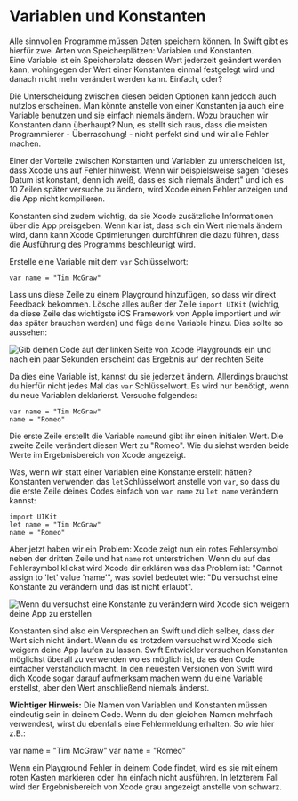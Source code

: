 # Variablen und Konstanten

Alle sinnvollen Programme müssen Daten speichern können. In Swift gibt es hierfür zwei Arten von Speicherplätzen: Variablen und Konstanten.  
Eine Variable ist ein Speicherplatz dessen Wert jederzeit geändert werden kann, wohingegen der Wert einer Konstanten einmal festgelegt wird und danach nicht mehr verändert werden kann. Einfach, oder?

Die Unterscheidung zwischen diesen beiden Optionen kann jedoch auch nutzlos erscheinen. Man könnte anstelle von einer Konstanten ja auch eine Variable benutzen und sie einfach niemals ändern. Wozu brauchen wir Konstanten dann überhaupt? Nun, es stellt sich raus, dass die meisten Programmierer - Überraschung! - nicht perfekt sind und wir alle Fehler machen.

Einer der Vorteile zwischen Konstanten und Variablen zu unterscheiden ist, dass Xcode uns auf Fehler hinweist. Wenn wir beispielsweise sagen "dieses Datum ist konstant, denn ich weiß, dass es sich niemals ändert" und ich es 10 Zeilen später versuche zu ändern, wird Xcode einen Fehler anzeigen und die App nicht kompilieren.

Konstanten sind zudem wichtig, da sie Xcode zusätzliche Informationen über die App preisgeben. Wenn klar ist, dass sich ein Wert niemals ändern wird, dann kann Xcode Optimierungen durchführen die dazu führen, dass die Ausführung des Programms beschleunigt wird.

Erstelle eine Variable mit dem `var` Schlüsselwort:

    var name = "Tim McGraw"

Lass uns diese Zeile zu einem Playground hinzufügen, so dass wir direkt Feedback bekommen. Lösche alles außer der Zeile `import UIKit` (wichtig, da diese Zeile das wichtigste iOS Framework von Apple importiert und wir das später brauchen werden) und füge deine Variable hinzu. Dies sollte so aussehen:

![Gib deinen Code auf der linken Seite von Xcode Playgrounds ein und nach ein paar Sekunden erscheint das Ergebnis auf der rechten Seite](0-2.png)

Da dies eine Variable ist, kannst du sie jederzeit ändern. Allerdings brauchst du hierfür nicht jedes Mal das `var` Schlüsselwort. Es wird nur benötigt, wenn du neue Variablen deklarierst. Versuche folgendes:

    var name = "Tim McGraw"
    name = "Romeo"

Die erste Zeile erstellt die Variable `name`und gibt ihr einen initialen Wert. Die zweite Zeile verändert diesen Wert zu "Romeo". Wie du siehst werden beide Werte im Ergebnisbereich von Xcode angezeigt.

Was, wenn wir statt einer Variablen eine Konstante erstellt hätten? Konstanten verwenden das `let`Schlüsselwort anstelle von `var`, so dass du die erste Zeile deines Codes einfach von `var name` zu `let name` verändern kannst:

    import UIKit
    let name = "Tim McGraw"
    name = "Romeo"

Aber jetzt haben wir ein Problem: Xcode zeigt nun ein rotes Fehlersymbol neben der dritten Zeile und hat `name` rot unterstrichen. Wenn du auf das Fehlersymbol klickst wird Xcode dir erklären was das Problem ist: "Cannot assign to 'let' value 'name'", was soviel bedeutet wie: "Du versuchst eine Konstante zu verändern und das ist nicht erlaubt".  

![Wenn du versuchst eine Konstante zu verändern wird Xcode sich weigern deine App zu erstellen](0-3.png)

Konstanten sind also ein Versprechen an Swift und dich selber, dass der Wert sich nicht ändert. Wenn du es trotzdem versuchst wird Xcode sich weigern deine App laufen zu lassen. Swift Entwickler versuchen Konstanten möglichst überall zu verwenden wo es möglich ist, da es den Code einfacher verständlich macht. In den neuesten Versionen von Swift wird dich Xcode sogar darauf aufmerksam machen wenn du eine Variable erstellst, aber den Wert anschließend niemals änderst.

**Wichtiger Hinweis:** Die Namen von Variablen und Konstanten müssen eindeutig sein in deinem Code. Wenn du den gleichen Namen mehrfach verwendest, wirst du ebenfalls eine Fehlermeldung erhalten. So wie hier z.B.:

var name = "Tim McGraw"
var name = "Romeo"

Wenn ein Playground Fehler in deinem Code findet, wird es sie mit einem roten Kasten markieren oder ihn einfach nicht ausführen. In letzterem Fall wird der Ergebnisbereich von Xcode grau angezeigt anstelle von schwarz.
